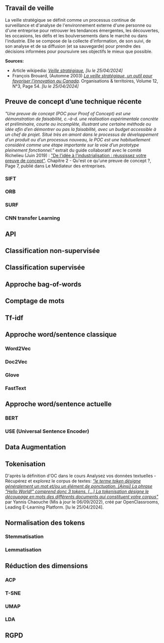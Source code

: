 ## Travail de veille 
La veille stratégique se définit comme un processus continue de surveillance et d'analyse de l'environnement externe d'une personne ou d'une entreprise pour retrouver les tendances émergentes, les découvertes, les occasions, les défis et les boulversements dans le marché ou dans l'industrie. Elle se compose de la collecte d'information, de son suivi, de son analyse et de sa diffusion (et sa sauvegarde) pour prendre des décisions informées pour poursuivre ses objectifs le mieux que possible.

__Sources:__
- Article wikipedia: *[Veille stratégique](https://fr.wikipedia.org/wiki/Veille_strat%C3%A9gique), [lu le 25/04/2024]* 
- François Brouard, (Automne 2003) *[La veille stratégique, un outil pour favoriser l'innovation au Canada](https://carleton.ca/profbrouard/wp-content/uploads/2003articleROTveillestrategiqueinnovationBrouardfinal.pdf)*. Organisations & territoires, Volume 12, N°3, Page 54. *[lu le 25/04/2024]*

## Preuve de concept d’une technique récente
*"Une preuve de concept (POC pour Proof of Concept) est une démonstration de faisabilité, c.-⁠à-⁠d. une réalisation expérimentale concrète et préliminaire, courte ou incomplète, illustrant une certaine méthode ou idée afin d’en démontrer ou pas la faisabilité, avec un budget accessible à un chef de projet. Situé très en amont dans le processus de développement d’un produit ou d’un processus nouveau, le POC est une habituellement considéré comme une étape importante sur la voie d’un prototype pleinement fonctionnel."* extrait du guide collaboratif avec le comité Richelieu (Juin 2019) : ["De l'idée à l'industrialisation : réussissez votre preuve de concept"](https://www.economie.gouv.fr/files/files/directions_services/mediateur-des-entreprises/PDF/4_INNOVER_ENSEMBLE/guide-poc.pdf). Chapitre 2 - Qu'est ce qu'une preuve de concept ?, Page 7, publié dans Le Médiateur des entreprises.

### SIFT

### ORB

### SURF

### CNN transfer Learning

## API 

## Classification non-supervisée

## Classification supervisée

## Approche bag-of-words

## Comptage de mots

## Tf-idf

## Approche word/sentence classique

### Word2Vec

### Doc2Vec

### Glove 

### FastText

## Approche word/sentence actuelle
### BERT

### USE (Universal Sentence Encoder)

## Data Augmentation

## Tokenisation
D'après la définition d'OC dans le cours Analysez vos données textuelles -  Récupérez et explorez le corpus de textes: *["le terme token désigne généralement un mot et/ou un élément de ponctuation. [Ainsi] La phrase "Hello World!" comprend donc 3 tokens. [...] La tokenisation désigne le découpage en mots des différents documents qui constituent votre corpus"](https://openclassrooms.com/fr/courses/4470541-analysez-vos-donnees-textuelles/4470548-recuperez-et-explorez-le-corpus-de-textes)* par Yannis Chaouche (Mis à jour le 06/09/2022), créé par OpenClassrooms, Leading E-Learning Platform. [lu le 25/04/2024]. 

## Normalisation des tokens
### Stemmatisation

### Lemmatisation

## Réduction des dimensions

### ACP

### T-SNE

### UMAP

### LDA

## RGPD

